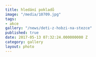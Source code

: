 ```yaml
---
title: hledání pokladů
image: "/media/10709.jpg"
tags:
- akce
gallery: "/news/deti-z-hobzi-na-stezce"
published: true
date: 2017-05-13 07:32:24.000000000 Z
category: gallery
layout: photo
---
```

